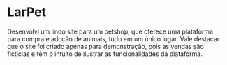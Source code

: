 # LarPet
Desenvolvi um lindo site para um petshop, que oferece uma plataforma para compra e adoção de animais, tudo em um único lugar. Vale destacar que o site foi criado apenas para demonstração, pois as vendas são fictícias e têm o intuito de ilustrar as funcionalidades da plataforma.

